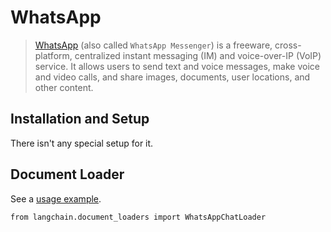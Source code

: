 WhatsApp
========

> [WhatsApp](https://www.whatsapp.com/) (also called `WhatsApp Messenger`) is a freeware, cross-platform, centralized instant messaging (IM) and voice-over-IP (VoIP) service. It allows users to send text and voice messages, make voice and video calls, and share images, documents, user locations, and other content.

Installation and Setup[​](#installation-and-setup "Direct link to Installation and Setup")
------------------------------------------------------------------------------------------

There isn't any special setup for it.

Document Loader[​](#document-loader "Direct link to Document Loader")
---------------------------------------------------------------------

See a [usage example](/docs/modules/data_connection/document_loaders/integrations/whatsapp_chat.html).

    from langchain.document_loaders import WhatsAppChatLoader